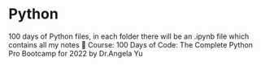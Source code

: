 # Python
100 days of Python files, in each folder there will be an .ipynb file which contains all my notes 
🚨 Course: 100 Days of Code: The Complete Python Pro Bootcamp for 2022 by Dr.Angela Yu
